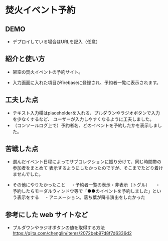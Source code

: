 # 焚火イベント予約

## DEMO

  - デプロイしている場合はURLを記入（任意）

## 紹介と使い方

  - 架空の焚火イベントの予約サイト。

  - 入力画面に入れた項目がfirebaseに登録され、予約者一覧に表示されます。

## 工夫した点

  - テキスト入力欄はplaceholderを入れる、プルダウンやラジオボタンで入力を少なくするなど、
    ユーザーが入力しやすくなるように工夫しました。
  - （コンソールログ上で）予約者名、どのイベントを予約したかを表示しました。

## 苦戦した点

  - 選んだイベント日程によってサブコレクションに振り分けて、同じ時間帯の参加者をまとめて
    表示するようにしたかったのですが、そこまでたどり着けませんでした。

  - その他にやりたかったこと
  　・予約者一覧の表示・非表示（トグル）
  　・予約したらモーダルウィンドウ等で「●●のイベントを予約しました」という表示をする
  　・アニメーション。落ち葉が降る演出をしたかった

## 参考にした web サイトなど

  - プルダウンやラジオボタンの値を取得する方法
    https://qiita.com/chenglin/items/2072beb97d8f7d6336d2